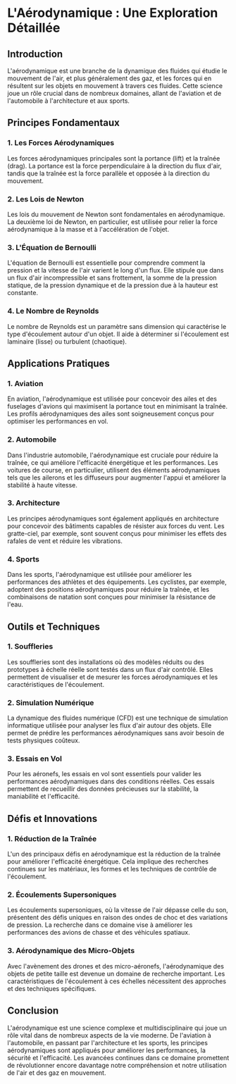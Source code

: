 # L'Aérodynamique : Une Exploration Détaillée

## Introduction

L'aérodynamique est une branche de la dynamique des fluides qui étudie le mouvement de l'air, et plus généralement des gaz, et les forces qui en résultent sur les objets en mouvement à travers ces fluides. Cette science joue un rôle crucial dans de nombreux domaines, allant de l'aviation et de l'automobile à l'architecture et aux sports. 

## Principes Fondamentaux

### 1. **Les Forces Aérodynamiques**
Les forces aérodynamiques principales sont la portance (lift) et la traînée (drag). La portance est la force perpendiculaire à la direction du flux d'air, tandis que la traînée est la force parallèle et opposée à la direction du mouvement.

### 2. **Les Lois de Newton**
Les lois du mouvement de Newton sont fondamentales en aérodynamique. La deuxième loi de Newton, en particulier, est utilisée pour relier la force aérodynamique à la masse et à l'accélération de l'objet.

### 3. **L'Équation de Bernoulli**
L'équation de Bernoulli est essentielle pour comprendre comment la pression et la vitesse de l'air varient le long d'un flux. Elle stipule que dans un flux d'air incompressible et sans frottement, la somme de la pression statique, de la pression dynamique et de la pression due à la hauteur est constante.

### 4. **Le Nombre de Reynolds**
Le nombre de Reynolds est un paramètre sans dimension qui caractérise le type d'écoulement autour d'un objet. Il aide à déterminer si l'écoulement est laminaire (lisse) ou turbulent (chaotique).

## Applications Pratiques

### 1. **Aviation**
En aviation, l'aérodynamique est utilisée pour concevoir des ailes et des fuselages d'avions qui maximisent la portance tout en minimisant la traînée. Les profils aérodynamiques des ailes sont soigneusement conçus pour optimiser les performances en vol.

### 2. **Automobile**
Dans l'industrie automobile, l'aérodynamique est cruciale pour réduire la traînée, ce qui améliore l'efficacité énergétique et les performances. Les voitures de course, en particulier, utilisent des éléments aérodynamiques tels que les ailerons et les diffuseurs pour augmenter l'appui et améliorer la stabilité à haute vitesse.

### 3. **Architecture**
Les principes aérodynamiques sont également appliqués en architecture pour concevoir des bâtiments capables de résister aux forces du vent. Les gratte-ciel, par exemple, sont souvent conçus pour minimiser les effets des rafales de vent et réduire les vibrations.

### 4. **Sports**
Dans les sports, l'aérodynamique est utilisée pour améliorer les performances des athlètes et des équipements. Les cyclistes, par exemple, adoptent des positions aérodynamiques pour réduire la traînée, et les combinaisons de natation sont conçues pour minimiser la résistance de l'eau.

## Outils et Techniques

### 1. **Souffleries**
Les souffleries sont des installations où des modèles réduits ou des prototypes à échelle réelle sont testés dans un flux d'air contrôlé. Elles permettent de visualiser et de mesurer les forces aérodynamiques et les caractéristiques de l'écoulement.

### 2. **Simulation Numérique**
La dynamique des fluides numérique (CFD) est une technique de simulation informatique utilisée pour analyser les flux d'air autour des objets. Elle permet de prédire les performances aérodynamiques sans avoir besoin de tests physiques coûteux.

### 3. **Essais en Vol**
Pour les aéronefs, les essais en vol sont essentiels pour valider les performances aérodynamiques dans des conditions réelles. Ces essais permettent de recueillir des données précieuses sur la stabilité, la maniabilité et l'efficacité.

## Défis et Innovations

### 1. **Réduction de la Traînée**
L'un des principaux défis en aérodynamique est la réduction de la traînée pour améliorer l'efficacité énergétique. Cela implique des recherches continues sur les matériaux, les formes et les techniques de contrôle de l'écoulement.

### 2. **Écoulements Supersoniques**
Les écoulements supersoniques, où la vitesse de l'air dépasse celle du son, présentent des défis uniques en raison des ondes de choc et des variations de pression. La recherche dans ce domaine vise à améliorer les performances des avions de chasse et des véhicules spatiaux.

### 3. **Aérodynamique des Micro-Objets**
Avec l'avènement des drones et des micro-aéronefs, l'aérodynamique des objets de petite taille est devenue un domaine de recherche important. Les caractéristiques de l'écoulement à ces échelles nécessitent des approches et des techniques spécifiques.

## Conclusion

L'aérodynamique est une science complexe et multidisciplinaire qui joue un rôle vital dans de nombreux aspects de la vie moderne. De l'aviation à l'automobile, en passant par l'architecture et les sports, les principes aérodynamiques sont appliqués pour améliorer les performances, la sécurité et l'efficacité. Les avancées continues dans ce domaine promettent de révolutionner encore davantage notre compréhension et notre utilisation de l'air et des gaz en mouvement.